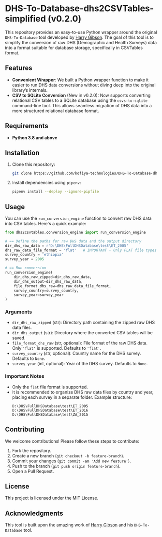 # DHS-To-Database-dhs2CSVTables-simplified (v0.2.0)

This repository provides an easy-to-use Python wrapper around the original `DHS-To-Database` tool developed by [Harry Gibson](https://github.com/harry-gibson/DHS-To-Database). The goal of this tool is to simplify the conversion of raw DHS (Demographic and Health Surveys) data into a format suitable for database storage, specifically in CSVTables format.

## Features

- **Convenient Wrapper**: We built a Python wrapper function to make it easier to run DHS data conversions without diving deep into the original library’s internals.
- **CSV to SQLite Conversion** (New in v0.2.0): Now supports converting relational CSV tables to a SQLite database using the `csvs-to-sqlite` command-line tool. This allows seamless migration of DHS data into a more structured relational database format.


## Requirements

- **Python 3.8 and above**

## Installation

1. Clone this repository:
   ```bash
   git clone https://github.com/kofiya-technologies/DHS-To-Database-dhs2CSVTables-simplified.git
   ```

2. Install dependencies using `pipenv`:
   ```bash
   pipenv install --deploy --ignore-pipfile
   ```

## Usage

You can use the `run_conversion_engine` function to convert raw DHS data into CSV tables. Here's a quick example:

```python
from dhs2csvtables.conversion_engine import run_conversion_engine

# == Define the paths for raw DHS data and the output directory
dir_dhs_raw_data = r'D:\DHS\FullDHSDatabase\test\ET_2005'
dhs_raw_data_file_format = 'flat'   # IMPORTANT - Only FLAT file types are supported to perform first conversion!!!
survey_country = 'ethiopia'
survey_year = 2005

# == Run conversion
run_conversion_engine(
    dir_dhs_raw_zipped=dir_dhs_raw_data,
    dir_dhs_output=dir_dhs_raw_data,
    file_format_dhs_raw=dhs_raw_data_file_format,
    survey_country=survey_country,
    survey_year=survey_year
)
```

### Arguments

- `dir_dhs_raw_zipped` (str): Directory path containing the zipped raw DHS data files.
- `dir_dhs_output` (str): Directory where the converted CSV tables will be saved.
- `file_format_dhs_raw` (str, optional): File format of the raw DHS data. Only `'flat'` is supported. Defaults to `'flat'`.
- `survey_country` (str, optional): Country name for the DHS survey. Defaults to `None`.
- `survey_year` (int, optional): Year of the DHS survey. Defaults to `None`.

### Important Notes

- Only the `flat` file format is supported.
- It is recommended to organize DHS raw data files by country and year, placing each survey in a separate folder. Example structure:
  ```
  D:\DHS\FullDHSDatabase\test\ET_2005
  D:\DHS\FullDHSDatabase\test\ET_2016
  D:\DHS\FullDHSDatabase\test\ZA_2015
  ```

## Contributing

We welcome contributions! Please follow these steps to contribute:

1. Fork the repository.
2. Create a new branch (`git checkout -b feature-branch`).
3. Commit your changes (`git commit -am 'Add new feature'`).
4. Push to the branch (`git push origin feature-branch`).
5. Open a Pull Request.

## License

This project is licensed under the MIT License.

## Acknowledgments

This tool is built upon the amazing work of [Harry Gibson](https://github.com/harry-gibson) and his `DHS-To-Database` tool.